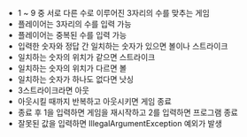 - 1 ~ 9 중 서로 다른 수로 이루어진 3자리의 수를 맞추는 게임
- 플레이어는 3자리의 수를 입력 가능
- 플레이어는 중복된 수를 입력 가능
- 입력한 숫자와 정답 간 일치하는 숫자가 있으면 볼이나 스트라이크
- 일치하는 숫자의 위치가 같으면 스트라이크
- 일치하는 숫자의 위치가 다르면 볼
- 일치하는 숫자가 하나도 없다면 낫싱
- 3스트라이크라면 아웃
- 아웃시킬 때까지 반복하고 아웃시키면 게임 종료
- 종료 후 1을 입력하면 게임을 재시작하고 2를 입력하면 프로그램 종료
- 잘못된 값을 입력하면 IllegalArgumentException 예외가 발생
